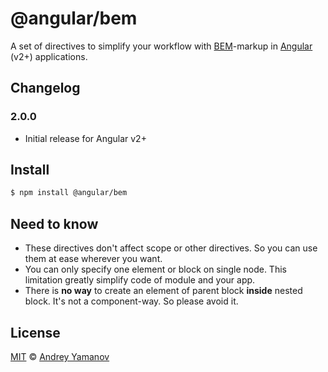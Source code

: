# @angular/bem

A set of directives to simplify your workflow with [BEM](https://bem.info)-markup in [Angular](https://angularjs.org) (v2+) applications.

## Changelog

### 2.0.0
* Initial release for Angular v2+

## Install

```bash
$ npm install @angular/bem
```

## Need to know
* These directives don't affect scope or other directives. So you can use them at ease wherever you want.
* You can only specify one element or block on single node. This limitation greatly simplify code of module and your app.
* There is **no way** to create an element of parent block **inside** nested block. It's not a component-way. So please avoid it.

## License

[MIT](http://opensource.org/licenses/MIT) © [Andrey Yamanov](http://tenphi.me)
